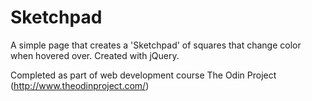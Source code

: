 Sketchpad
================
A simple page that creates a 'Sketchpad' of squares that change color when hovered over. Created with jQuery.

Completed as part of web development course The Odin Project (http://www.theodinproject.com/)